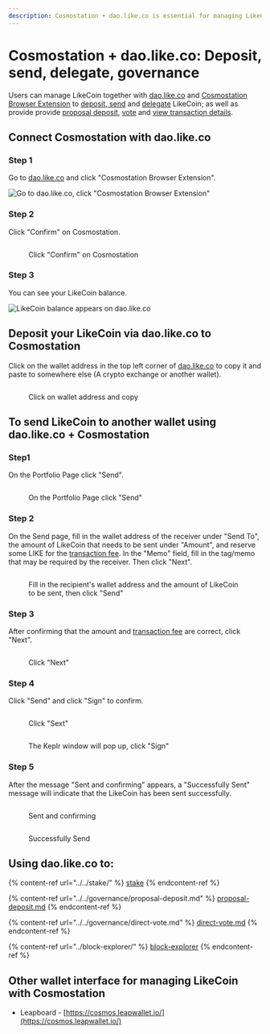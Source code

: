 ```yaml
---
description: Cosmostation + dao.like.co is essential for managing LikeCoin
---
```


# Cosmostation + dao.like.co: Deposit, send, delegate, governance

Users can manage LikeCoin together with [dao.like.co](https://dao.like.co/) and [Cosmostation Browser Extension](how-to-install-cosmostation-extension.md) to [deposit](dao.like.co.md#deposit-your-likecoin-via-dao.like.co-to-cosmostation),[ send](dao.like.co.md#using-dao.like.co-+-cosmostation-to-send-likecoin-to-another-wallet) and [delegate](../../stake/delegation-of-likecoin.md) LikeCoin; as well as provide provide [proposal deposit](../../governance/proposal-deposit.md), [vote](../../governance/direct-vote.md) and [view transaction details](../block-explorer/dao.like.co.md).

## Connect Cosmostation with dao.like.co

### Step 1

Go to [dao.like.co](https://dao.like.co/) and click "Cosmostation Browser Extension".

![Go to dao.like.co, click "Cosmostation Browser Extension"](<../../../.gitbook/assets/Comostation dao.like.co 1.png>)

### Step 2

Click "Confirm" on Cosmostation.

<figure><img src="../../../.gitbook/assets/Comostation dao.like.co 2.png" alt=""><figcaption><p>Click "Confirm" on Cosmostation</p></figcaption></figure>

### Step 3

You can see your LikeCoin balance.

![LikeCoin balance appears on dao.like.co](<../../../.gitbook/assets/Comostation dao.like.co 4.png>)

## **Deposit your LikeCoin via dao.like.co to Cosmostation**

Click on the wallet address in the top left corner of [dao.like.co](https://dao.like.co/) to copy it and paste to somewhere else (A crypto exchange or another wallet).

<figure><img src="../../../.gitbook/assets/Keplr deposit.png" alt=""><figcaption><p>Click on wallet address and copy</p></figcaption></figure>

## To send LikeCoin to another wallet using dao.like.co + Cosmostation

### Step1

On the Portfolio Page click "Send".

<figure><img src="../../../.gitbook/assets/Keplr Send 1.png" alt=""><figcaption><p>On the Portfolio Page click "Send"</p></figcaption></figure>

### Step 2

On the Send page, fill in the wallet address of the receiver under "Send To", the amount of LikeCoin that needs to be sent under "Amount", and reserve some LIKE for the [transaction fee](../transaction-fee.md). In the "Memo" field, fill in the tag/memo that may be required by the receiver. Then click "Next".

<figure><img src="../../../.gitbook/assets/Keplr Send 2.png" alt=""><figcaption><p>Fill in the recipient's wallet address and the amount of LikeCoin to be sent, then click "Send"</p></figcaption></figure>

### Step 3

After confirming that the amount and [transaction fee](../transaction-fee.md) are correct, click "Next".

<figure><img src="../../../.gitbook/assets/Cosmostation Send 1.png" alt=""><figcaption><p>Click "Next"</p></figcaption></figure>

### Step 4

Click "Send" and click "Sign" to confirm.

<figure><img src="../../../.gitbook/assets/Cosmostation Send 2.png" alt=""><figcaption><p>Click "Sext"</p></figcaption></figure>

<figure><img src="../../../.gitbook/assets/Cosmostation Send 3.png" alt=""><figcaption><p>The Keplr window will pop up, click "Sign"</p></figcaption></figure>

### Step 5

After the message "Sent and confirming" appears, a "Successfully Sent" message will indicate that the LikeCoin has been sent successfully.

<div>

<figure><img src="../../../.gitbook/assets/Keplr Send 5.png" alt=""><figcaption><p>Sent and confirming</p></figcaption></figure>

 

<figure><img src="../../../.gitbook/assets/Keplr Send 6.png" alt=""><figcaption><p>Successfully Send</p></figcaption></figure>

</div>

## Using dao.like.co to:

{% content-ref url="../../stake/" %}
[stake](../../stake/)
{% endcontent-ref %}

{% content-ref url="../../governance/proposal-deposit.md" %}
[proposal-deposit.md](../../governance/proposal-deposit.md)
{% endcontent-ref %}

{% content-ref url="../../governance/direct-vote.md" %}
[direct-vote.md](../../governance/direct-vote.md)
{% endcontent-ref %}

{% content-ref url="../block-explorer/" %}
[block-explorer](../block-explorer/)
{% endcontent-ref %}

## Other wallet interface for managing LikeCoin with Cosmostation

* Leapboard - [https://cosmos.leapwallet.io/](https://cosmos.leapwallet.io/)
